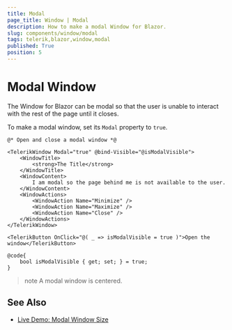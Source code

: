 ```yaml
---
title: Modal
page_title: Window | Modal
description: How to make a modal Window for Blazor.
slug: components/window/modal
tags: telerik,blazor,window,modal
published: True
position: 5
---
```


# Modal Window

The Window for Blazor can be modal so that the user is unable to interact with the rest of the page until it closes.

To make a modal window, set its `Modal` property to `true`.

````CSHTML
@* Open and close a modal window *@

<TelerikWindow Modal="true" @bind-Visible="@isModalVisible">
    <WindowTitle>
        <strong>The Title</strong>
    </WindowTitle>
    <WindowContent>
        I am modal so the page behind me is not available to the user.
    </WindowContent>
    <WindowActions>
        <WindowAction Name="Minimize" />
        <WindowAction Name="Maximize" />
        <WindowAction Name="Close" />
    </WindowActions>
</TelerikWindow>

<TelerikButton OnClick="@( _ => isModalVisible = true )">Open the window</TelerikButton>

@code{
    bool isModalVisible { get; set; } = true;
}
````

>note A modal window is centered.

## See Also

  * [Live Demo: Modal Window Size](https://demos.telerik.com/blazor-ui/window/modal)
